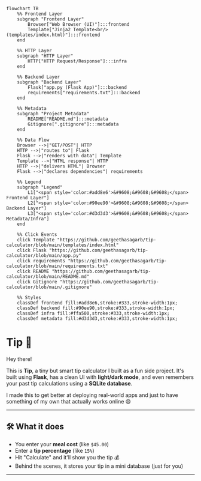 ```mermaid
flowchart TB
    %% Frontend Layer
    subgraph "Frontend Layer"
        Browser["Web Browser (UI)"]:::frontend
        Template["Jinja2 Template<br/>(templates/index.html)"]:::frontend
    end

    %% HTTP Layer
    subgraph "HTTP Layer"
        HTTP["HTTP Request/Response"]:::infra
    end

    %% Backend Layer
    subgraph "Backend Layer"
        Flask["app.py (Flask App)"]:::backend
        requirements["requirements.txt"]:::backend
    end

    %% Metadata
    subgraph "Project Metadata"
        README["README.md"]:::metadata
        Gitignore[".gitignore"]:::metadata
    end

    %% Data Flow
    Browser -->|"GET/POST"| HTTP
    HTTP -->|"routes to"| Flask
    Flask -->|"renders with data"| Template
    Template -->|"HTML response"| HTTP
    HTTP -->|"delivers HTML"| Browser
    Flask -->|"declares dependencies"| requirements

    %% Legend
    subgraph "Legend"
        L1["<span style='color:#add8e6'>&#9608;&#9608;&#9608;</span> Frontend Layer"]
        L2["<span style='color:#90ee90'>&#9608;&#9608;&#9608;</span> Backend Layer"]
        L3["<span style='color:#d3d3d3'>&#9608;&#9608;&#9608;</span> Metadata/Infra"]
    end

    %% Click Events
    click Template "https://github.com/geethasagarb/tip-calculator/blob/main/templates/index.html"
    click Flask "https://github.com/geethasagarb/tip-calculator/blob/main/app.py"
    click requirements "https://github.com/geethasagarb/tip-calculator/blob/main/requirements.txt"
    click README "https://github.com/geethasagarb/tip-calculator/blob/main/README.md"
    click Gitignore "https://github.com/geethasagarb/tip-calculator/blob/main/.gitignore"

    %% Styles
    classDef frontend fill:#add8e6,stroke:#333,stroke-width:1px;
    classDef backend fill:#90ee90,stroke:#333,stroke-width:1px;
    classDef infra fill:#ffa500,stroke:#333,stroke-width:1px;
    classDef metadata fill:#d3d3d3,stroke:#333,stroke-width:1px;
```

#  Tip 🤔

Hey there! 

This is **Tip**, a tiny but smart tip calculator I built as a fun side project. It's built using **Flask**, has a clean UI with **light/dark mode**, and even remembers your past tip calculations using a **SQLite database**.

I made this to get better at deploying real-world apps and just to have something of my own that actually works online 😄

---

## 🛠️ What it does

- You enter your **meal cost** (like `$45.00`)
- Enter a **tip percentage** (like `15%`)
- Hit "Calculate" and it'll show you the tip 💰
- Behind the scenes, it stores your tip in a mini database (just for you)

---

